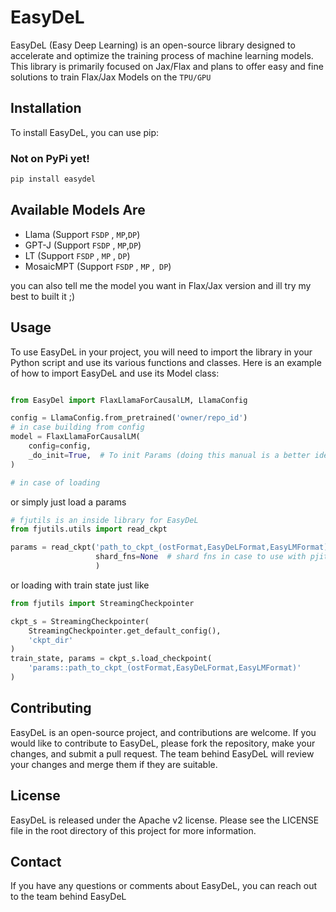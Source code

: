 # EasyDeL

EasyDeL (Easy Deep Learning) is an open-source library designed to accelerate and optimize the training process of
machine learning models. This library is primarily focused on Jax/Flax and plans to offer easy and fine solutions to
train Flax/Jax Models on the `TPU/GPU`

## Installation

To install EasyDeL, you can use pip:
### Not on PyPi yet!
```bash
pip install easydel
```

## Available Models Are

- Llama     (Support `FSDP` , `MP`,`DP`)
- GPT-J     (Support `FSDP` , `MP`,`DP`)
- LT        (Support `FSDP` , `MP` , `DP`)
- MosaicMPT (Support `FSDP` , `MP` ,` DP`)

you can also tell me the model you want in Flax/Jax version and ill try my best to built it ;)
## Usage

To use EasyDeL in your project, you will need to import the library in your Python script and use its various functions
and classes. Here is an example of how to import EasyDeL and use its Model class:

```python

from EasyDel import FlaxLlamaForCausalLM, LlamaConfig

config = LlamaConfig.from_pretrained('owner/repo_id')
# in case building from config
model = FlaxLlamaForCausalLM(
    config=config,
    _do_init=True,  # To init Params (doing this manual is a better idea)
)

# in case of loading
```

or simply just load a params

```python
# fjutils is an inside library for EasyDeL
from fjutils.utils import read_ckpt

params = read_ckpt('path_to_ckpt_(ostFormat,EasyDeLFormat,EasyLMFormat)',
                   shard_fns=None  # shard fns in case to use with pjit to shard model
                   )

```

or loading with train state just like

```python
from fjutils import StreamingCheckpointer

ckpt_s = StreamingCheckpointer(
    StreamingCheckpointer.get_default_config(),
    'ckpt_dir'
)
train_state, params = ckpt_s.load_checkpoint(
    'params::path_to_ckpt_(ostFormat,EasyDeLFormat,EasyLMFormat)'
)
```

## Contributing

EasyDeL is an open-source project, and contributions are welcome. If you would like to contribute to EasyDeL, please
fork the repository, make your changes, and submit a pull request. The team behind EasyDeL will review your changes and
merge them if they are suitable.

## License

EasyDeL is released under the Apache v2 license. Please see the LICENSE file in the root directory of this project for
more information.

## Contact

If you have any questions or comments about EasyDeL, you can reach out to the team behind EasyDeL
